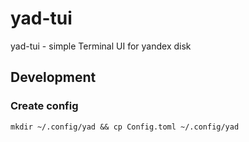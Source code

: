 # yad-tui
yad-tui - simple Terminal UI for yandex disk


## Development
### Create config
`mkdir ~/.config/yad && cp Config.toml ~/.config/yad`
